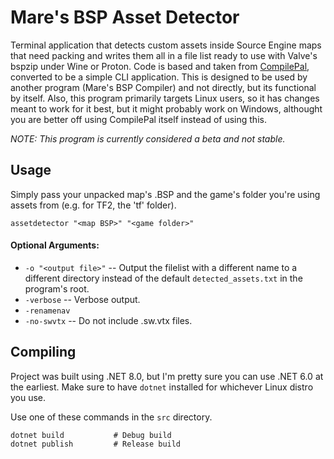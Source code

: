 # Mare's BSP Asset Detector
Terminal application that detects custom assets inside Source Engine maps that need packing and writes them all in a file list ready to use with Valve's bspzip under Wine or Proton. Code is based and taken from [CompilePal](https://github.com/ruarai/CompilePal), converted to be a simple CLI application. This is designed to be used by another program (Mare's BSP Compiler) and not directly, but its functional by itself. Also, this program primarily targets Linux users, so it has changes meant to work for it best, but it might probably work on Windows, althought you are better off using CompilePal itself instead of using this.

*NOTE: This program is currently considered a beta and not stable.*

## Usage
Simply pass your unpacked map's .BSP and the game's folder you're using assets from (e.g. for TF2, the 'tf' folder).
```
assetdetector "<map BSP>" "<game folder>"
```
#### Optional Arguments:
* `-o "<output file>"` -- Output the filelist with a different name to a different directory instead of the default `detected_assets.txt` in the program's root.
* `-verbose` -- Verbose output.
* `-renamenav`
* `-no-swvtx` -- Do not include .sw.vtx files.

## Compiling
Project was built using .NET 8.0, but I'm pretty sure you can use .NET 6.0 at the earliest. Make sure to have `dotnet` installed for whichever Linux distro you use.

Use one of these commands in the `src` directory.
```
dotnet build           # Debug build
dotnet publish         # Release build
```
